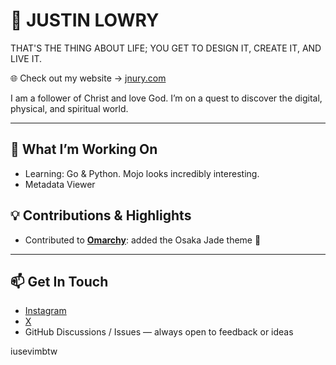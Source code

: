 # 👋 JUSTIN LOWRY

THAT'S THE THING ABOUT LIFE; YOU GET TO DESIGN IT,
CREATE IT, AND LIVE IT.

🌐 Check out my website → [jnury.com](https://jnury.com)

I am a follower of Christ and love God. I’m on a quest to discover the digital, physical, and spiritual world.

---

## 🔭 What I’m Working On
- Learning: Go & Python. Mojo looks incredibly interesting.
- Metadata Viewer

## 💡 Contributions & Highlights
- Contributed to [**Omarchy**](https://github.com/basecamp/omarchy): added the Osaka Jade theme 🌱

---

## 📫 Get In Touch
- [Instagram](https://instagram.com/justintlowry)
- [X](https://x.com/justintlowry)
- GitHub Discussions / Issues — always open to feedback or ideas

iusevimbtw
